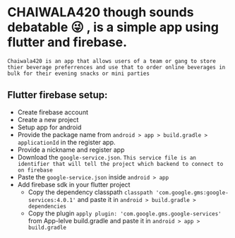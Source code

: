 # CHAIWALA420 though sounds debatable :stuck_out_tongue_winking_eye: , is a simple app using flutter and firebase.
`Chaiwala420 is an app that allows users of a team or gang to store thier beverage preferrences and use that to order online beverages in bulk for their evening snacks or mini parties`

## Flutter firebase setup:

* Create firebase account
* Create a new project
* Setup  app for android
* Provide the package name from `android > app > build.gradle > applicationId` in the register app.
* Provide a nickname and register app
* Download the `google-service.json`. `This service file is an identifier that will tell the project which backend to connect to on firebase`
* Paste the `google-service.json` inside `android > app`
* Add firebase sdk in your flutter project 
    * Copy the dependency classpath `classpath 'com.google.gms:google-services:4.0.1'` and paste it in `android > build.gradle > dependencies`
    * Copy the plugin `apply plugin: 'com.google.gms.google-services'` from App-lelve build.gradle and paste it in `android > app > build.gradle`